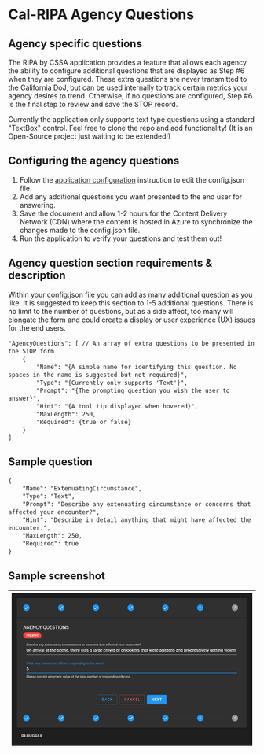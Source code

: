 # Cal-RIPA Agency Questions

## Agency specific questions

The RIPA by CSSA application provides a feature that allows each agency the ability to configure additional questions that are displayed as Step #6 when they are configured. These extra questions are never transmitted to the California DoJ, but can be used internally to track certain metrics your agency desires to trend. Otherwise, if no questions are configured, Step #6 is the final step to review and save the STOP record.

Currently the application only supports text type questions using a standard "TextBox" control. Feel free to clone the repo and add functionality! (It is an Open-Source project just waiting to be extended!)

## Configuring the agency questions

1. Follow the [application configuration](./APP-CONFIG.md) instruction to edit the config.json file.
2. Add any additional questions you want presented to the end user for answering.
3. Save the document and allow 1-2 hours for the Content Delivery Network (CDN) where the content is hosted in Azure to synchronize the changes made to the config.json file.
4. Run the application to verify your questions and test them out!

## Agency question section requirements & description

Within your config.json file you can add as many additional question as you like. It is suggested to keep this section to 1-5 additional questions. There is no limit to the number of questions, but as a side affect, too many will elongate the form and could create a display or user experience (UX) issues for the end users.

    "AgencyQuestions": [ // An array of extra questions to be presented in the STOP form
        {
            "Name": "{A simple name for identifying this question. No spaces in the name is suggested but not required}",
            "Type": "{Currently only supports 'Text'}",
            "Prompt": "{The prompting question you wish the user to answer}",
            "Hint": "{A tool tip displayed when hovered}",
            "MaxLength": 250,
            "Required": {true or false}
        }
    ]

## Sample question

    {
        "Name": "ExtenuatingCircumstance",
        "Type": "Text",
        "Prompt": "Describe any extenuating circumstance or concerns that affected your encounter?",
        "Hint": "Describe in detail anything that might have affected the encounter.",
        "MaxLength": 250,
        "Required": true
    }

## Sample screenshot

| ![Agency Questions](assets/RIPA-STOP-Agency-Questions-01.png) |
|-
